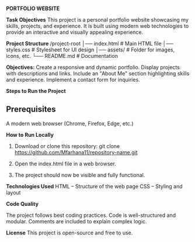 **PORTFOLIO WEBSITE**

**Task Objectives**
This project is a personal portfolio website showcasing my skills, projects, and experience. It is built using modern web technologies to provide an interactive and visually appealing experience.

**Project Structure**
/project-root
│── index.html      # Main HTML file
│── styles.css      # Stylesheet for UI design
│── assets/         # Folder for images, icons, etc.
└── README.md       # Documentation

**Objectives:**
Create a responsive and dynamic portfolio.
Display projects with descriptions and links.
Include an "About Me" section highlighting skills and experience.
Implement a contact form for inquiries.

**Steps to Run the Project**

## Prerequisites
A modern web browser (Chrome, Firefox, Edge, etc.)

**How to Run Locally**
1. Download or clone this repository:
git clone https://github.com/Mfarhana11/repository-name.git

2. Open the index.html file in a web browser.
   
3. The project should now be visible and fully functional.

**Technologies Used**
HTML – Structure of the web page
CSS – Styling and layout

**Code Quality**

The project follows best coding practices.
Code is well-structured and modular.
Comments are included to explain complex logic. 

**License**
This project is open-source and free to use.
